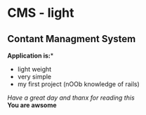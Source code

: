 CMS - light 
==================
Contant Managment System
-------------------------

**Application is:***
- light weight
- very simple
- my first project (nOOb knowledge of rails)


*Have a great day and thanx for reading this*    
**You are awsome**

